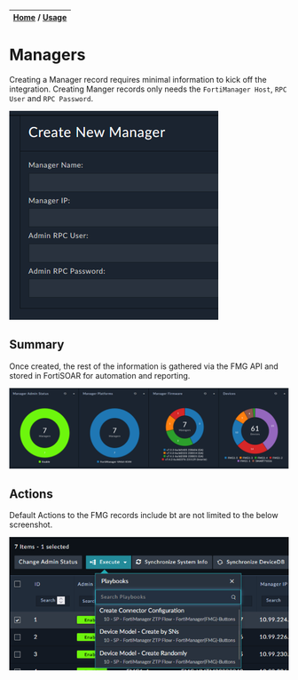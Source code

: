| [Home](../../README.md) / [Usage](../usage.md) |
|------------------------------------------------|

# Managers

Creating a Manager record requires minimal information to kick off the integration. Creating Manger records only needs the `FortiManager Host`, `RPC User` and `RPC Password`. 

![](../res/modules/manager-create.png)

## Summary

Once created, the rest of the information is gathered via the FMG API and stored in FortiSOAR for automation and reporting. 

![](../res/modules/managers-summary.png)

## Actions

Default Actions to the FMG records include bt are not limited to the below screenshot. 

![](../res/modules/managers-summary-actions.png)